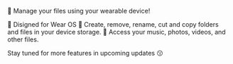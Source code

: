 📁 Manage your files using your wearable device!

🔹 Disigned for Wear OS
🔹 Create, remove, rename, cut and copy folders and files in your device storage.
🔹 Access your music, photos, videos, and other files.

Stay tuned for more features in upcoming updates 😗
